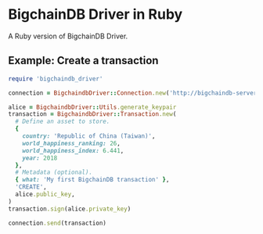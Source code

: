 # BigchainDB Driver in Ruby
A Ruby version of BigchainDB Driver.

## Example: Create a transaction
```ruby
require 'bigchaindb_driver'

connection = BigchaindbDriver::Connection.new('http://bigchaindb-server.com')

alice = BigchaindbDriver::Utils.generate_keypair
transaction = BigchaindbDriver::Transaction.new(
  # Define an asset to store.
  {
    country: 'Republic of China (Taiwan)',
    world_happiness_ranking: 26,
    world_happiness_index: 6.441,
    year: 2018
  },
  # Metadata (optional).
  { what: 'My first BigchainDB transaction' },
  'CREATE',
  alice.public_key,
)
transaction.sign(alice.private_key)

connection.send(transaction)
```
